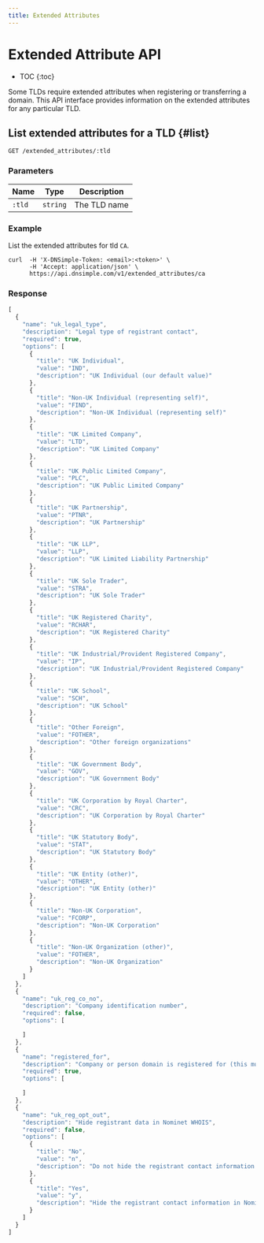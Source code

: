 ```yaml
---
title: Extended Attributes
---
```


# Extended Attribute API

* TOC
{:toc}

Some TLDs require extended attributes when registering or transferring a domain. This API interface provides information on the extended attributes for any particular TLD.


## List extended attributes for a TLD {#list}

    GET /extended_attributes/:tld

### Parameters

Name | Type | Description
-----|------|------------
`:tld` | `string` | The TLD name

### Example

List the extended attributes for tld `CA`.

    curl  -H 'X-DNSimple-Token: <email>:<token>' \
          -H 'Accept: application/json' \
          https://api.dnsimple.com/v1/extended_attributes/ca

### Response

~~~js
[
  {
    "name": "uk_legal_type",
    "description": "Legal type of registrant contact",
    "required": true,
    "options": [
      {
        "title": "UK Individual",
        "value": "IND",
        "description": "UK Individual (our default value)"
      },
      {
        "title": "Non-UK Individual (representing self)",
        "value": "FIND",
        "description": "Non-UK Individual (representing self)"
      },
      {
        "title": "UK Limited Company",
        "value": "LTD",
        "description": "UK Limited Company"
      },
      {
        "title": "UK Public Limited Company",
        "value": "PLC",
        "description": "UK Public Limited Company"
      },
      {
        "title": "UK Partnership",
        "value": "PTNR",
        "description": "UK Partnership"
      },
      {
        "title": "UK LLP",
        "value": "LLP",
        "description": "UK Limited Liability Partnership"
      },
      {
        "title": "UK Sole Trader",
        "value": "STRA",
        "description": "UK Sole Trader"
      },
      {
        "title": "UK Registered Charity",
        "value": "RCHAR",
        "description": "UK Registered Charity"
      },
      {
        "title": "UK Industrial/Provident Registered Company",
        "value": "IP",
        "description": "UK Industrial/Provident Registered Company"
      },
      {
        "title": "UK School",
        "value": "SCH",
        "description": "UK School"
      },
      {
        "title": "Other Foreign",
        "value": "FOTHER",
        "description": "Other foreign organizations"
      },
      {
        "title": "UK Government Body",
        "value": "GOV",
        "description": "UK Government Body"
      },
      {
        "title": "UK Corporation by Royal Charter",
        "value": "CRC",
        "description": "UK Corporation by Royal Charter"
      },
      {
        "title": "UK Statutory Body",
        "value": "STAT",
        "description": "UK Statutory Body"
      },
      {
        "title": "UK Entity (other)",
        "value": "OTHER",
        "description": "UK Entity (other)"
      },
      {
        "title": "Non-UK Corporation",
        "value": "FCORP",
        "description": "Non-UK Corporation"
      },
      {
        "title": "Non-UK Organization (other)",
        "value": "FOTHER",
        "description": "Non-UK Organization"
      }
    ]
  },
  {
    "name": "uk_reg_co_no",
    "description": "Company identification number",
    "required": false,
    "options": [

    ]
  },
  {
    "name": "registered_for",
    "description": "Company or person domain is registered for (this must be accurate and CANNOT BE CHANGED)",
    "required": true,
    "options": [

    ]
  },
  {
    "name": "uk_reg_opt_out",
    "description": "Hide registrant data in Nominet WHOIS",
    "required": false,
    "options": [
      {
        "title": "No",
        "value": "n",
        "description": "Do not hide the registrant contact information in Nominet&#39;s WHOIS."
      },
      {
        "title": "Yes",
        "value": "y",
        "description": "Hide the registrant contact information in Nominet&#39;s WHOIS (only available to individuals)."
      }
    ]
  }
]
~~~
